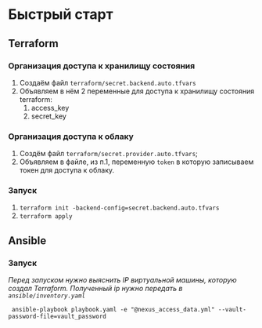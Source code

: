 # Быстрый старт

## Terraform

### Организация доступа к хранилищу состояния

1. Создаём файл `terraform/secret.backend.auto.tfvars`
2. Объявляем в нём 2 переменные для доступа к хранилищу состояния terraform:
   1. access_key
   2. secret_key

### Организация доступа к облаку

1. Создём файл `terraform/secret.provider.auto.tfvars`;
2. Объявляем в файле, из п.1, переменную `token` в которую записываем токен для доступа к облаку.

### Запуск

1. `terraform init -backend-config=secret.backend.auto.tfvars`
2. `terraform apply`

## Ansible

### Запуск
_Перед запуском нужно выяснить IP виртуальной машины, которую создал Terraform. Полученный ip нужно передать в `ansible/inventory.yaml`_

```shell
 ansible-playbook playbook.yaml -e "@nexus_access_data.yml" --vault-password-file=vault_password
```